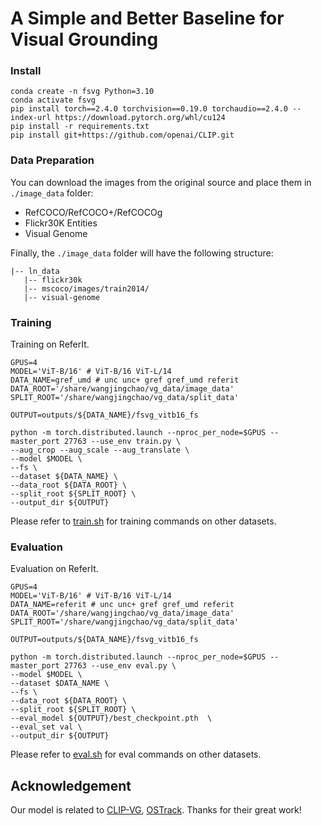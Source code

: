 # A Simple and Better Baseline for Visual Grounding

### Install
```
conda create -n fsvg Python=3.10
conda activate fsvg
pip install torch==2.4.0 torchvision==0.19.0 torchaudio==2.4.0 --index-url https://download.pytorch.org/whl/cu124
pip install -r requirements.txt
pip install git+https://github.com/openai/CLIP.git
```

### Data Preparation
You can download the images from the original source and place them in `./image_data` folder:
- RefCOCO/RefCOCO+/RefCOCOg
- Flickr30K Entities
- Visual Genome

Finally, the `./image_data` folder will have the following structure:

```angular2html
|-- ln_data
   |-- flickr30k
   |-- mscoco/images/train2014/
   |-- visual-genome
```

### Training

Training on ReferIt. 
```
GPUS=4
MODEL='ViT-B/16' # ViT-B/16 ViT-L/14
DATA_NAME=gref_umd # unc unc+ gref gref_umd referit
DATA_ROOT='/share/wangjingchao/vg_data/image_data'
SPLIT_ROOT='/share/wangjingchao/vg_data/split_data'

OUTPUT=outputs/${DATA_NAME}/fsvg_vitb16_fs

python -m torch.distributed.launch --nproc_per_node=$GPUS --master_port 27763 --use_env train.py \
--aug_crop --aug_scale --aug_translate \
--model $MODEL \
--fs \
--dataset ${DATA_NAME} \
--data_root ${DATA_ROOT} \
--split_root ${SPLIT_ROOT} \
--output_dir ${OUTPUT}
```
Please refer to [train.sh](train.sh) for training commands on other datasets.

### Evaluation
Evaluation on ReferIt. 
```
GPUS=4
MODEL='ViT-B/16' # ViT-B/16 ViT-L/14
DATA_NAME=referit # unc unc+ gref gref_umd referit
DATA_ROOT='/share/wangjingchao/vg_data/image_data'
SPLIT_ROOT='/share/wangjingchao/vg_data/split_data'

OUTPUT=outputs/${DATA_NAME}/fsvg_vitb16_fs

python -m torch.distributed.launch --nproc_per_node=$GPUS --master_port 27763 --use_env eval.py \
--model $MODEL \
--dataset $DATA_NAME \
--fs \
--data_root ${DATA_ROOT} \
--split_root ${SPLIT_ROOT} \
--eval_model ${OUTPUT}/best_checkpoint.pth  \
--eval_set val \
--output_dir ${OUTPUT}
```
Please refer to [eval.sh](eval.sh) for eval commands on other datasets.

<!-- ### Our checkpoints

Our checkpoints are available at [Baidu Netdisk](). -->

## Acknowledgement

Our model is related to [CLIP-VG](https://github.com/linhuixiao/CLIP-VG), [OSTrack](https://github.com/botaoye/OSTrack). Thanks for their great work!

<!-- ## Citation
If our work is useful for your research, please consider cite:
```
@misc{fsvg,
      title={A Simple and Better Baseline for Visual Grounding}, 
      author={Wangjingchao and Yuyang Tang and Wenfei Yang and Tianzhu Zhang and Jinpeng Zhang and Mengxue Kang},
      year={2025},
      eprint={2401.11228},
      archivePrefix={arXiv},
      primaryClass={cs.CV}
}
``` -->

<!-- [//]: # (## Star History)

[//]: # ()
[//]: # ([![Star History Chart]&#40;https://api.star-history.com/svg?repos=jcwang0602/PLVL&type=Date&#41;]&#40;https://star-history.com/#linhuixiao/HiVG&Date&#41;) -->